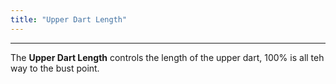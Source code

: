 ```yaml
---
title: "Upper Dart Length"
---
```


***

The **Upper Dart Length** controls the length of the upper dart, 100% is all teh way to the bust point.




